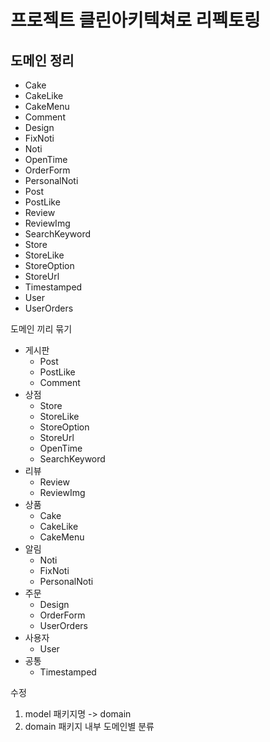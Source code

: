 # 프로젝트 클린아키텍쳐로 리펙토링

## 도메인 정리
- Cake
- CakeLike
- CakeMenu
- Comment
- Design
- FixNoti
- Noti
- OpenTime
- OrderForm
- PersonalNoti
- Post
- PostLike
- Review
- ReviewImg
- SearchKeyword
- Store
- StoreLike
- StoreOption
- StoreUrl
- Timestamped
- User
- UserOrders

도메인 끼리 묶기
- 게시판
  - Post
  - PostLike
  - Comment
- 상점
  - Store
  - StoreLike
  - StoreOption
  - StoreUrl
  - OpenTime
  - SearchKeyword
- 리뷰
  - Review
  - ReviewImg
- 상품
  - Cake
  - CakeLike
  - CakeMenu
- 알림
  - Noti
  - FixNoti
  - PersonalNoti
- 주문
  - Design
  - OrderForm
  - UserOrders
- 사용자
  - User
- 공통
  - Timestamped

수정
1. model 패키지명 -> domain
2. domain 패키지 내부 도메인별 분류